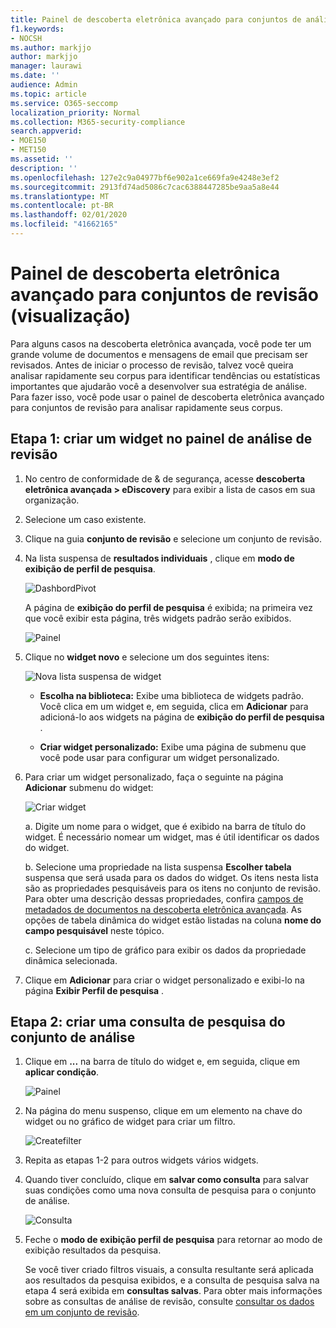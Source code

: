 ```yaml
---
title: Painel de descoberta eletrônica avançado para conjuntos de análise
f1.keywords:
- NOCSH
ms.author: markjjo
author: markjjo
manager: laurawi
ms.date: ''
audience: Admin
ms.topic: article
ms.service: O365-seccomp
localization_priority: Normal
ms.collection: M365-security-compliance
search.appverid:
- MOE150
- MET150
ms.assetid: ''
description: ''
ms.openlocfilehash: 127e2c9a04977bf6e902a1ce669fa9e4248e3ef2
ms.sourcegitcommit: 2913fd74ad5086c7cac6388447285be9aa5a8e44
ms.translationtype: MT
ms.contentlocale: pt-BR
ms.lasthandoff: 02/01/2020
ms.locfileid: "41662165"
---
```

# <a name="advanced-ediscovery-dashboard-for-review-sets-preview"></a>Painel de descoberta eletrônica avançado para conjuntos de revisão (visualização)

Para alguns casos na descoberta eletrônica avançada, você pode ter um grande volume de documentos e mensagens de email que precisam ser revisados. Antes de iniciar o processo de revisão, talvez você queira analisar rapidamente seu corpus para identificar tendências ou estatísticas importantes que ajudarão você a desenvolver sua estratégia de análise. Para fazer isso, você pode usar o painel de descoberta eletrônica avançado para conjuntos de revisão para analisar rapidamente seus corpus.

## <a name="step-1-create-a-widget-on-the-review-set-dashboard"></a>Etapa 1: criar um widget no painel de análise de revisão

1. No centro de conformidade de & de segurança, acesse **descoberta eletrônica avançada > eDiscovery** para exibir a lista de casos em sua organização.
  
2. Selecione um caso existente.
  
3. Clique na guia **conjunto de revisão** e selecione um conjunto de revisão.
  
4. Na lista suspensa de **resultados individuais** , clique em **modo de exibição de perfil de pesquisa**. 

   ![DashbordPivot](media/dashboardpivot.png)

   A página de **exibição do perfil de pesquisa** é exibida; na primeira vez que você exibir esta página, três widgets padrão serão exibidos.

   ![Painel](media/dashboardonly.png)
  
5. Clique no **widget novo** e selecione um dos seguintes itens:

   ![Nova lista suspensa de widget](media/NewWidgetDropdownBox.png)

   - **Escolha na biblioteca:** Exibe uma biblioteca de widgets padrão. Você clica em um widget e, em seguida, clica em **Adicionar** para adicioná-lo aos widgets na página de **exibição do perfil de pesquisa** .
  
   - **Criar widget personalizado:** Exibe uma página de submenu que você pode usar para configurar um widget personalizado. 

6. Para criar um widget personalizado, faça o seguinte na página **Adicionar** submenu do widget:

   ![Criar widget](media/addwidget.png)

    a. Digite um nome para o widget, que é exibido na barra de título do widget. É necessário nomear um widget, mas é útil identificar os dados do widget.

    b. Selecione uma propriedade na lista suspensa **Escolher tabela** suspensa que será usada para os dados do widget. Os itens nesta lista são as propriedades pesquisáveis para os itens no conjunto de revisão. Para obter uma descrição dessas propriedades, confira [campos de metadados de documentos na descoberta eletrônica avançada](document-metadata-fields-in-Advanced-eDiscovery.md). As opções de tabela dinâmica do widget estão listadas na coluna **nome do campo pesquisável** neste tópico.

    c. Selecione um tipo de gráfico para exibir os dados da propriedade dinâmica selecionada.

  6. Clique em **Adicionar** para criar o widget personalizado e exibi-lo na página **Exibir Perfil de pesquisa** .

## <a name="step-2-create-a-review-set-search-query"></a>Etapa 2: criar uma consulta de pesquisa do conjunto de análise

1. Clique em **...** na barra de título do widget e, em seguida, clique em **aplicar condição**.

   ![Painel](media/searchprofilehome.png)

2. Na página do menu suspenso, clique em um elemento na chave do widget ou no gráfico de widget para criar um filtro.

   ![Createfilter](media/applyconditionfilter.png)

3. Repita as etapas 1-2 para outros widgets vários widgets. 

4. Quando tiver concluído, clique em **salvar como consulta** para salvar suas condições como uma nova consulta de pesquisa para o conjunto de análise.

   ![Consulta](media/savequery.png)

5. Feche o **modo de exibição perfil de pesquisa** para retornar ao modo de exibição resultados da pesquisa.

   Se você tiver criado filtros visuais, a consulta resultante será aplicada aos resultados da pesquisa exibidos, e a consulta de pesquisa salva na etapa 4 será exibida em **consultas salvas**. Para obter mais informações sobre as consultas de análise de revisão, consulte [consultar os dados em um conjunto de revisão](review-set-search.md).
